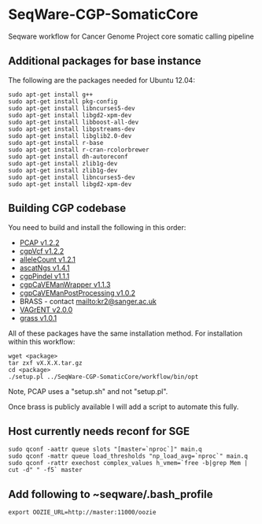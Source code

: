 SeqWare-CGP-SomaticCore
=======================

Seqware workflow for Cancer Genome Project core somatic calling pipeline

## Additional packages for base instance

The following are the packages needed for Ubuntu 12.04:

    sudo apt-get install g++
    sudo apt-get install pkg-config
    sudo apt-get install libncurses5-dev
    sudo apt-get install libgd2-xpm-dev
    sudo apt-get install libboost-all-dev
    sudo apt-get install libpstreams-dev
    sudo apt-get install libglib2.0-dev
    sudo apt-get install r-base
    sudo apt-get install r-cran-rcolorbrewer
    sudo apt-get install dh-autoreconf
    sudo apt-get install zlib1g-dev
    sudo apt-get install zlib1g-dev 
    sudo apt-get install libncurses5-dev
    sudo apt-get install libgd2-xpm-dev 

## Building CGP codebase

You need to build and install the following in this order:

* [PCAP v1.2.2](https://github.com/ICGC-TCGA-PanCancer/PCAP-core/archive/v1.2.2.tar.gz)
* [cgpVcf v1.2.2](https://github.com/cancerit/cgpVcf/archive/v1.2.2.tar.gz)
* [alleleCount v1.2.1](https://github.com/cancerit/alleleCount/archive/v1.2.1.tar.gz)
* [ascatNgs v1.4.1](https://github.com/cancerit/ascatNgs/archive/v1.4.1.tar.gz)
* [cgpPindel v1.1.1](https://github.com/cancerit/cgpPindel/archive/v1.1.1.tar.gz)
* [cgpCaVEManWrapper v1.1.3](https://github.com/cancerit/cgpCaVEManWrapper/archive/v1.1.3.tar.gz)
* [cgpCaVEManPostProcessing v1.0.2](https://github.com/cancerit/cgpCaVEManPostProcessing/archive/v1.0.2.tar.gz)
* BRASS - contact <mailto:kr2@sanger.ac.uk>
* [VAGrENT v2.0.0](https://github.com/cancerit/VAGrENT/archive/v2.0.0.tar.gz)
* [grass v1.0.1](https://github.com/cancerit/grass/archive/v1.0.1.tar.gz)

All of these packages have the same installation method.  For installation within this workflow:

    wget <package>
    tar zxf vX.X.X.tar.gz
    cd <package>
    ./setup.pl ../SeqWare-CGP-SomaticCore/workflow/bin/opt

Note, PCAP uses a "setup.sh" and not "setup.pl".

Once brass is publicly available I will add a script to automate this fully.

## Host currently needs reconf for SGE

    sudo qconf -aattr queue slots "[master=`nproc`]" main.q
    sudo qconf -mattr queue load_thresholds "np_load_avg=`nproc`" main.q
    sudo qconf -rattr exechost complex_values h_vmem=`free -b|grep Mem | cut -d" " -f5` master

## Add following to ~seqware/.bash_profile

    export OOZIE_URL=http://master:11000/oozie

